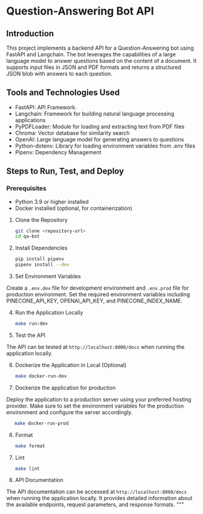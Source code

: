 # Question-Answering Bot API

## Introduction

This project implements a backend API for a Question-Answering bot using FastAPI and Langchain. The bot leverages the capabilities of a large language model to answer questions based on the content of a document. It supports input files in JSON and PDF formats and returns a structured JSON blob with answers to each question.

## Tools and Technologies Used

- FastAPI: API Framework.
- Langchain: Framework for building natural language processing applications
- PyPDFLoader: Module for loading and extracting text from PDF files
- Chroma: Vector database for similarity search
- OpenAI: Large language model for generating answers to questions
- Python-dotenv: Library for loading environment variables from .env files
- Pipenv: Dependency Management

## Steps to Run, Test, and Deploy

### Prerequisites

- Python 3.9 or higher installed
- Docker installed (optional, for containerization)

1. Clone the Repository

   ```bash
   git clone <repository-url>
   cd qa-bot
   ```

2. Install Dependencies

   ```bash
   pip install pipenv
   pipenv install --dev
   ```

3. Set Environment Variables

Create a `.env.dev` file for development environment and `.env.prod` file for production environment. Set the required environment variables including PINECONE_API_KEY, OPENAI_API_KEY, and PINECONE_INDEX_NAME.

4. Run the Application Locally

   ```bash
   make run:dev
   ```

5. Test the API

The API can be tested at `http://localhost:8000/docs` when running the application locally.

6. Dockerize the Application in Local (Optional)

   ```bash
   make docker-run-dev
   ```

7. Dockerize the application for production

Deploy the application to a production server using your preferred hosting provider. Make sure to set the environment variables for the production environment and configure the server accordingly.

```bash
   make docker-run-prod
```

6. Format

   ```bash
   make format
   ```

6. Lint

   ```bash
   make lint
   ```

10. API Documentation

The API documentation can be accessed at `http://localhost:8000/docs` when running the application locally. It provides detailed information about the available endpoints, request parameters, and response formats.
"""
